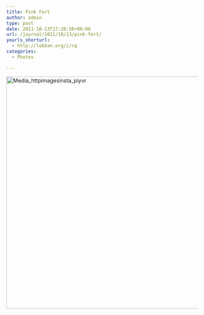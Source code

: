 ```yaml
---
title: Pink Fort
author: admin
type: post
date: 2011-10-13T17:28:56+00:00
url: /journal/2011/10/13/pink-fort/
yourls_shorturl:
  - http://lobban.org/i/cq
categories:
  - Photos

---
```

<div class='posterous_autopost'>
  <a href="http://instagr.am/p/QBfbk/"></p> 
  
  <div class='p_embed p_image_embed'>
    <a href="http://posterous.com/getfile/files.posterous.com/nonimage/mamAhFdsyFFgIHcukAnphoiIJwwmlevhhEgqcrBnEiyfbDBoensfAnzjcazu/media_httpimagesinsta_pIyvr.jpg.scaled1000.jpg"><img alt="Media_httpimagesinsta_piyvr" height="612" src="http://posterous.com/getfile/files.posterous.com/nonimage/mamAhFdsyFFgIHcukAnphoiIJwwmlevhhEgqcrBnEiyfbDBoensfAnzjcazu/media_httpimagesinsta_pIyvr.jpg.scaled1000.jpg" width="612" /></a>
  </div>
  
  <p>
    </a></div>